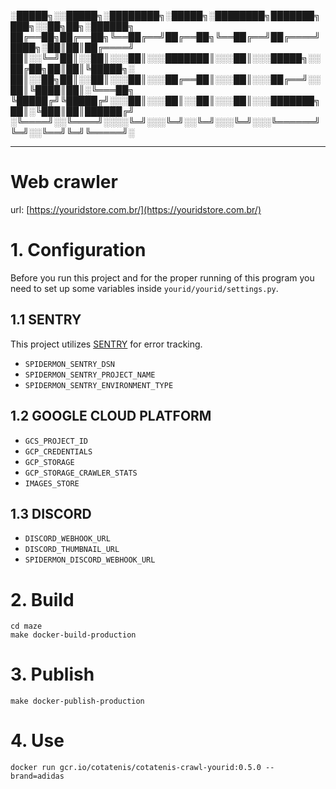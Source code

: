 
░█████╗░░█████╗░████████╗░█████╗░████████╗███████╗███╗░░██╗██╗░██████╗
██╔══██╗██╔══██╗╚══██╔══╝██╔══██╗╚══██╔══╝██╔════╝████╗░██║██║██╔════╝
██║░░╚═╝██║░░██║░░░██║░░░███████║░░░██║░░░█████╗░░██╔██╗██║██║╚█████╗░
██║░░██╗██║░░██║░░░██║░░░██╔══██║░░░██║░░░██╔══╝░░██║╚████║██║░╚═══██╗
╚█████╔╝╚█████╔╝░░░██║░░░██║░░██║░░░██║░░░███████╗██║░╚███║██║██████╔╝
░╚════╝░░╚════╝░░░░╚═╝░░░╚═╝░░╚═╝░░░╚═╝░░░╚══════╝╚═╝░░╚══╝╚═╝╚═════╝░


--------------------------------------------------------------------------

# Web crawler

url: [https://youridstore.com.br/](https://youridstore.com.br/)


# 1. Configuration
Before you run this project and for the proper running of this program you need to set up some variables inside `yourid/yourid/settings.py`.

## 1.1 SENTRY
This project utilizes [SENTRY](https://sentry.io/) for error tracking.

- `SPIDERMON_SENTRY_DSN`
- `SPIDERMON_SENTRY_PROJECT_NAME`
- `SPIDERMON_SENTRY_ENVIRONMENT_TYPE`

## 1.2 GOOGLE CLOUD PLATFORM

- `GCS_PROJECT_ID` 
- `GCP_CREDENTIALS`
- `GCP_STORAGE`
- `GCP_STORAGE_CRAWLER_STATS`
- `IMAGES_STORE`

## 1.3 DISCORD
- `DISCORD_WEBHOOK_URL`
- `DISCORD_THUMBNAIL_URL`
- `SPIDERMON_DISCORD_WEBHOOK_URL`

# 2. Build

```shell
cd maze
make docker-build-production
```

# 3. Publish

```shell
make docker-publish-production
```

# 4. Use

```shell
docker run gcr.io/cotatenis/cotatenis-crawl-yourid:0.5.0 --brand=adidas 
```
